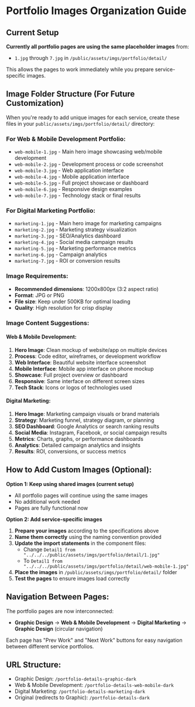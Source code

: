 # Portfolio Images Organization Guide

## Current Setup

**Currently all portfolio pages are using the same placeholder images** from:
- `1.jpg` through `7.jpg` in `/public/assets/imgs/portfolio/detail/`

This allows the pages to work immediately while you prepare service-specific images.

## Image Folder Structure (For Future Customization)

When you're ready to add unique images for each service, create these files in your `public/assets/imgs/portfolio/detail/` directory:

### For Web & Mobile Development Portfolio:
- `web-mobile-1.jpg` - Main hero image showcasing web/mobile development
- `web-mobile-2.jpg` - Development process or code screenshot
- `web-mobile-3.jpg` - Web application interface
- `web-mobile-4.jpg` - Mobile application interface
- `web-mobile-5.jpg` - Full project showcase or dashboard
- `web-mobile-6.jpg` - Responsive design examples
- `web-mobile-7.jpg` - Technology stack or final results

### For Digital Marketing Portfolio:
- `marketing-1.jpg` - Main hero image for marketing campaigns
- `marketing-2.jpg` - Marketing strategy visualization
- `marketing-3.jpg` - SEO/Analytics dashboard
- `marketing-4.jpg` - Social media campaign results
- `marketing-5.jpg` - Marketing performance metrics
- `marketing-6.jpg` - Campaign analytics
- `marketing-7.jpg` - ROI or conversion results

### Image Requirements:
- **Recommended dimensions**: 1200x800px (3:2 aspect ratio)
- **Format**: JPG or PNG
- **File size**: Keep under 500KB for optimal loading
- **Quality**: High resolution for crisp display

### Image Content Suggestions:

#### Web & Mobile Development:
1. **Hero Image**: Clean mockup of website/app on multiple devices
2. **Process**: Code editor, wireframes, or development workflow
3. **Web Interface**: Beautiful website interface screenshot
4. **Mobile Interface**: Mobile app interface on phone mockup
5. **Showcase**: Full project overview or dashboard
6. **Responsive**: Same interface on different screen sizes
7. **Tech Stack**: Icons or logos of technologies used

#### Digital Marketing:
1. **Hero Image**: Marketing campaign visuals or brand materials
2. **Strategy**: Marketing funnel, strategy diagram, or planning
3. **SEO Dashboard**: Google Analytics or search ranking results
4. **Social Media**: Instagram, Facebook, or social campaign results
5. **Metrics**: Charts, graphs, or performance dashboards
6. **Analytics**: Detailed campaign analytics and insights
7. **Results**: ROI, conversions, or success metrics

## How to Add Custom Images (Optional):

**Option 1: Keep using shared images (current setup)**
- All portfolio pages will continue using the same images
- No additional work needed
- Pages are fully functional now

**Option 2: Add service-specific images**
1. **Prepare your images** according to the specifications above
2. **Name them correctly** using the naming convention provided
3. **Update the import statements** in the component files:
   - Change `Detail1 from "../../../public/assets/imgs/portfolio/detail/1.jpg"` 
   - To `Detail1 from "../../../public/assets/imgs/portfolio/detail/web-mobile-1.jpg"`
4. **Place the images** in `/public/assets/imgs/portfolio/detail/` folder
5. **Test the pages** to ensure images load correctly

## Navigation Between Pages:

The portfolio pages are now interconnected:
- **Graphic Design** → **Web & Mobile Development** → **Digital Marketing** → **Graphic Design** (circular navigation)

Each page has "Prev Work" and "Next Work" buttons for easy navigation between different service portfolios.

## URL Structure:

- Graphic Design: `/portfolio-details-graphic-dark`
- Web & Mobile Development: `/portfolio-details-web-mobile-dark`
- Digital Marketing: `/portfolio-details-marketing-dark`
- Original (redirects to Graphic): `/portfolio-details-dark`